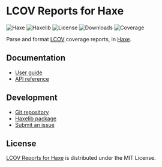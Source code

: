 # LCOV Reports for Haxe
![Haxe](https://badgen.net/badge/haxe/%3E%3D4.2.0/green) ![Haxelib](https://badgen.net/haxelib/v/lcov) ![License](https://badgen.net/haxelib/license/lcov) ![Downloads](https://badgen.net/haxelib/d/lcov) ![Coverage](https://badgen.net/coveralls/c/bitbucket/cedx/lcov.hx)

Parse and format [LCOV](http://ltp.sourceforge.net/coverage/lcov.php) coverage reports, in [Haxe](https://haxe.org).

## Documentation
- [User guide](https://bitbucket.org/cedx/lcov.hx/wiki)
- [API reference](https://cedx.github.io/lcov.hx)

## Development
- [Git repository](https://bitbucket.org/cedx/lcov.hx)
- [Haxelib package](https://lib.haxe.org/p/lcov)
- [Submit an issue](https://bitbucket.org/cedx/lcov.hx/issues)

## License
[LCOV Reports for Haxe](https://bitbucket.org/cedx/lcov.hx) is distributed under the MIT License.
